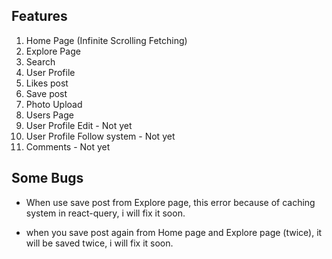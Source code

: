 ## Features

1. Home Page (Infinite Scrolling Fetching)
2. Explore Page
3. Search
4. User Profile
5. Likes post
6. Save post
7. Photo Upload
8. Users Page
9. User Profile Edit - Not yet
10. User Profile Follow system - Not yet
11. Comments - Not yet

## Some Bugs

- When use save post from Explore page, this error because of caching system in react-query, i will fix it soon.

- when you save post again from Home page and Explore page (twice), it will be saved twice, i will fix it soon.
